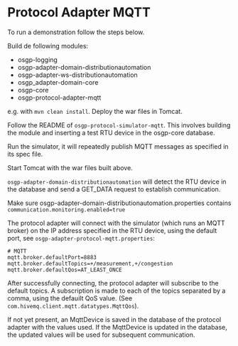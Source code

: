 # Protocol Adapter MQTT 

To run a demonstration follow the steps below.

Build de following modules:

* osgp-logging
* osgp-adapter-domain-distributionautomation
* osgp-adapter-ws-distributionautomation
* osgp_adapter-domain-core
* osgp-core
* osgp-protocol-adapter-mqtt

e.g. with `mvn clean install`.
Deploy the war files in Tomcat.

Follow the README of `osgp-protocol-simulator-mqtt`. 
This involves building the module and inserting a test RTU device in the osgp-core database.

Run the simulator, it will repeatedly publish MQTT messages as specified in its spec file.

Start Tomcat with the war files built above. 

`osgp-adapter-domain-distributionautomation` will detect the RTU device in the database and send
a GET_DATA request to establish communication. 

Make sure osgp-adapter-domain-distributionautomation.properties contains `communication.monitoring.enabled=true`

The protocol adapter will connect with the simulator (which runs an MQTT broker) on the IP address specified
in the RTU device, using the default port, see `osgp-adapter-protocol-mqtt.properties`:

```
# MQTT
mqtt.broker.defaultPort=8883
mqtt.broker.defaultTopics=+/measurement,+/congestion
mqtt.broker.defaultQos=AT_LEAST_ONCE 
```

After successfully connecting, the protocol adapter will subscribe to the default topics. A subscription 
is made to each of the topics separated by a comma, using the defauilt QoS value. 
(See `com.hivemq.client.mqtt.datatypes.MqttQos`).

If not yet present, an MqttDevice is saved in the database of the protocol adapter with the values used. 
If the MqttDevice is updated in the database, the updated values will be used for subsequent communication.


